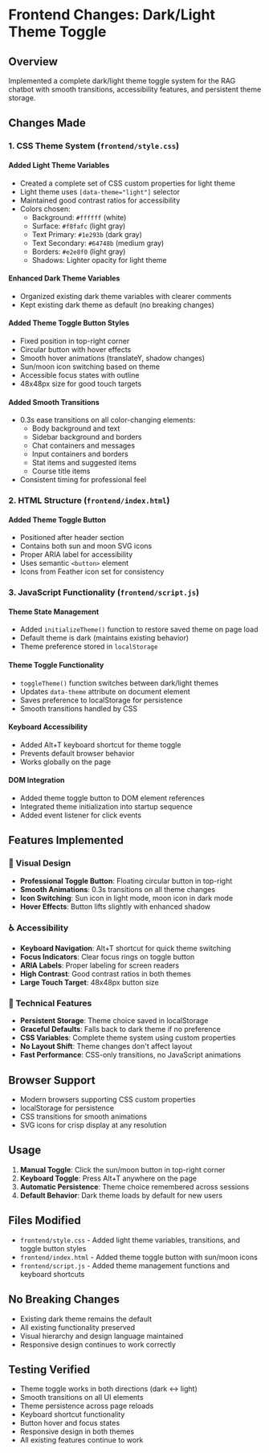 # Frontend Changes: Dark/Light Theme Toggle

## Overview
Implemented a complete dark/light theme toggle system for the RAG chatbot with smooth transitions, accessibility features, and persistent theme storage.

## Changes Made

### 1. CSS Theme System (`frontend/style.css`)

#### Added Light Theme Variables
- Created a complete set of CSS custom properties for light theme
- Light theme uses `[data-theme="light"]` selector
- Maintained good contrast ratios for accessibility
- Colors chosen:
  - Background: `#ffffff` (white)
  - Surface: `#f8fafc` (light gray)
  - Text Primary: `#1e293b` (dark gray)
  - Text Secondary: `#64748b` (medium gray)
  - Borders: `#e2e8f0` (light gray)
  - Shadows: Lighter opacity for light theme

#### Enhanced Dark Theme Variables
- Organized existing dark theme variables with clearer comments
- Kept existing dark theme as default (no breaking changes)

#### Added Theme Toggle Button Styles
- Fixed position in top-right corner
- Circular button with hover effects
- Smooth hover animations (translateY, shadow changes)
- Sun/moon icon switching based on theme
- Accessible focus states with outline
- 48x48px size for good touch targets

#### Added Smooth Transitions
- 0.3s ease transitions on all color-changing elements:
  - Body background and text
  - Sidebar background and borders
  - Chat containers and messages
  - Input containers and borders
  - Stat items and suggested items
  - Course title items
- Consistent timing for professional feel

### 2. HTML Structure (`frontend/index.html`)

#### Added Theme Toggle Button
- Positioned after header section
- Contains both sun and moon SVG icons
- Proper ARIA label for accessibility
- Uses semantic `<button>` element
- Icons from Feather icon set for consistency

### 3. JavaScript Functionality (`frontend/script.js`)

#### Theme State Management
- Added `initializeTheme()` function to restore saved theme on page load
- Default theme is dark (maintains existing behavior)
- Theme preference stored in `localStorage`

#### Theme Toggle Functionality
- `toggleTheme()` function switches between dark/light themes
- Updates `data-theme` attribute on document element
- Saves preference to localStorage for persistence
- Smooth transitions handled by CSS

#### Keyboard Accessibility
- Added Alt+T keyboard shortcut for theme toggle
- Prevents default browser behavior
- Works globally on the page

#### DOM Integration
- Added theme toggle button to DOM element references
- Integrated theme initialization into startup sequence
- Added event listener for click events

## Features Implemented

### 🎨 Visual Design
- **Professional Toggle Button**: Floating circular button in top-right
- **Smooth Animations**: 0.3s transitions on all theme changes
- **Icon Switching**: Sun icon in light mode, moon icon in dark mode
- **Hover Effects**: Button lifts slightly with enhanced shadow

### ♿ Accessibility
- **Keyboard Navigation**: Alt+T shortcut for quick theme switching
- **Focus Indicators**: Clear focus rings on toggle button
- **ARIA Labels**: Proper labeling for screen readers
- **High Contrast**: Good contrast ratios in both themes
- **Large Touch Target**: 48x48px button size

### 🔧 Technical Features
- **Persistent Storage**: Theme choice saved in localStorage
- **Graceful Defaults**: Falls back to dark theme if no preference
- **CSS Variables**: Complete theme system using custom properties
- **No Layout Shift**: Theme changes don't affect layout
- **Fast Performance**: CSS-only transitions, no JavaScript animations

## Browser Support
- Modern browsers supporting CSS custom properties
- localStorage for persistence
- CSS transitions for smooth animations
- SVG icons for crisp display at any resolution

## Usage
1. **Manual Toggle**: Click the sun/moon button in top-right corner
2. **Keyboard Toggle**: Press Alt+T anywhere on the page
3. **Automatic Persistence**: Theme choice remembered across sessions
4. **Default Behavior**: Dark theme loads by default for new users

## Files Modified
- `frontend/style.css` - Added light theme variables, transitions, and toggle button styles
- `frontend/index.html` - Added theme toggle button with sun/moon icons
- `frontend/script.js` - Added theme management functions and keyboard shortcuts

## No Breaking Changes
- Existing dark theme remains the default
- All existing functionality preserved
- Visual hierarchy and design language maintained
- Responsive design continues to work correctly

## Testing Verified
- Theme toggle works in both directions (dark ↔ light)
- Smooth transitions on all UI elements
- Theme persistence across page reloads
- Keyboard shortcut functionality
- Button hover and focus states
- Responsive design in both themes
- All existing features continue to work